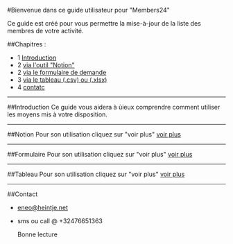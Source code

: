 #Bienvenue dans ce guide utilisateur pour "Members24"

Ce guide est créé pour vous permettre la mise-à-jour de la liste des membres de votre activité.

##Chapitres :
- 1 [Introduction](#Introduction)
- 2 [via l'outil "Notion"](#Notion)
- 2 [via le formulaire de demande](#Formulaire)
- 3 [via le tableau (.csv) ou (.xlsx)](#Tableau)
- 4 [contatc](#Contact)

---
##Introduction
Ce guide vous aidera à ùieux comprendre comment utiliser les moyens mis à votre disposition.

---
##Notion
Pour son utilisation cliquez sur "voir plus"
[voir plus](Notion.md)

---
##Formulaire
Pour son utilisation cliquez sur "voir plus"
[voir plus](Formulaire.md)

---
##Tableau
Pour son utilisation cliquez sur "voir plus"
[voir plus](Tableau.md)

---
##Contact
- eneo@heintje.net
- sms ou call @ +32476651363


  Bonne lecture
